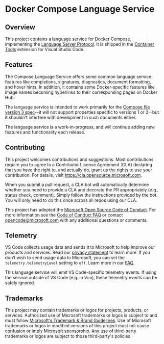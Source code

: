 # Docker Compose Language Service

## Overview

This project contains a language service for Docker Compose, implementing the [Language Server Protocol](https://microsoft.github.io/language-server-protocol/). It is shipped in the [Container Tools](https://marketplace.visualstudio.com/items?itemName=ms-azuretools.vscode-containers) extension for Visual Studio Code.

## Features

The Compose Language Service offers some common language service features like completions, signatures, diagnostics, document formatting, and hover hints. In addition, it contains some Docker-specific features like image names becoming hyperlinks to their corresponding pages on Docker Hub.

The language service is intended to work primarily for the [Compose file version 3 spec](https://docs.docker.com/compose/compose-file/compose-file-v3/)--it will not support properties specific to versions 1 or 2--but it shouldn't interfere with development in such documents either.

The language service is a work-in-progress, and will continue adding new features and functionality each release.

## Contributing

This project welcomes contributions and suggestions.  Most contributions require you to agree to a
Contributor License Agreement (CLA) declaring that you have the right to, and actually do, grant us
the rights to use your contribution. For details, visit https://cla.opensource.microsoft.com.

When you submit a pull request, a CLA bot will automatically determine whether you need to provide
a CLA and decorate the PR appropriately (e.g., status check, comment). Simply follow the instructions
provided by the bot. You will only need to do this once across all repos using our CLA.

This project has adopted the [Microsoft Open Source Code of Conduct](https://opensource.microsoft.com/codeofconduct/).
For more information see the [Code of Conduct FAQ](https://opensource.microsoft.com/codeofconduct/faq/) or
contact [opencode@microsoft.com](mailto:opencode@microsoft.com) with any additional questions or comments.

## Telemetry

VS Code collects usage data and sends it to Microsoft to help improve our products and services. Read our [privacy statement](https://go.microsoft.com/fwlink/?LinkID=528096&clcid=0x409) to learn more. If you don’t wish to send usage data to Microsoft, you can set the `telemetry.telemetryLevel` setting to `off`. Learn more in our [FAQ](https://code.visualstudio.com/docs/supporting/faq#_how-to-disable-telemetry-reporting).

This language service will emit VS Code-specific telemetry events. If using the service outside of VS Code (e.g. in Vim), these telemetry events can be safely ignored.

## Trademarks

This project may contain trademarks or logos for projects, products, or services. Authorized use of Microsoft
trademarks or logos is subject to and must follow
[Microsoft's Trademark & Brand Guidelines](https://www.microsoft.com/en-us/legal/intellectualproperty/trademarks/usage/general).
Use of Microsoft trademarks or logos in modified versions of this project must not cause confusion or imply Microsoft sponsorship.
Any use of third-party trademarks or logos are subject to those third-party's policies.
